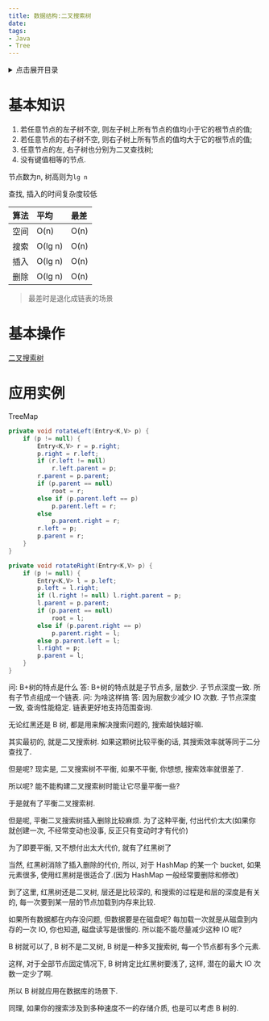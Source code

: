 ```yaml
---
title: 数据结构:二叉搜索树
date:
tags:
- Java
- Tree
---
```

<details>
<summary>点击展开目录</summary>

- [基本知识](#基本知识)
- [基本操作](#基本操作)
- [应用实例](#应用实例)

</details>

# 基本知识

1. 若任意节点的左子树不空, 则左子树上所有节点的值均小于它的根节点的值;
2. 若任意节点的右子树不空, 则右子树上所有节点的值均大于它的根节点的值;
3. 任意节点的左, 右子树也分别为二叉查找树;
4. 没有键值相等的节点.

节点数为n, 树高则为`lg n`

查找, 插入的时间复杂度较低

| 算法 | 平均    | 最差 |
| :--- | :------ | :--- |
| 空间 | O(n)    | O(n) |
| 搜索 | O(lg n) | O(n) |
| 插入 | O(lg n) | O(n) |
| 删除 | O(lg n) | O(n) |

> 最差时是退化成链表的场景

# 基本操作

[二叉搜索树](https://github.com/LuVx21/LeetCode/blob/master/other/src/main/java/org/luvx/remember/tree/BinSearchTree.java)

# 应用实例

TreeMap

```Java
private void rotateLeft(Entry<K,V> p) {
    if (p != null) {
        Entry<K,V> r = p.right;
        p.right = r.left;
        if (r.left != null)
            r.left.parent = p;
        r.parent = p.parent;
        if (p.parent == null)
            root = r;
        else if (p.parent.left == p)
            p.parent.left = r;
        else
            p.parent.right = r;
        r.left = p;
        p.parent = r;
    }
}
```
```Java
private void rotateRight(Entry<K,V> p) {
    if (p != null) {
        Entry<K,V> l = p.left;
        p.left = l.right;
        if (l.right != null) l.right.parent = p;
        l.parent = p.parent;
        if (p.parent == null)
            root = l;
        else if (p.parent.right == p)
            p.parent.right = l;
        else p.parent.left = l;
        l.right = p;
        p.parent = l;
    }
}
```




问: B+树的特点是什么
答: B+树的特点就是子节点多, 层数少. 子节点深度一致. 所有子节点组成一个链表.
问: 为啥这样搞
答: 因为层数少减少 IO 次数. 子节点深度一致, 查询性能稳定. 链表更好地支持范围查询.

无论红黑还是 B 树, 都是用来解决搜索问题的, 搜索越快越好嘛.

其实最初的, 就是二叉搜索树. 如果这颗树比较平衡的话, 其搜索效率就等同于二分查找了.

但是呢? 现实是, 二叉搜索树不平衡, 如果不平衡, 你想想, 搜索效率就很差了.

所以呢? 能不能构建二叉搜索树时能让它尽量平衡一些?

于是就有了平衡二叉搜索树.

但是呢, 平衡二叉搜索树插入删除比较麻烦. 为了这种平衡, 付出代价太大(如果你就创建一次, 不经常变动也没事, 反正只有变动时才有代价)

为了即要平衡, 又不想付出太大代价, 就有了红黑树了

当然, 红黑树消除了插入删除的代价, 所以, 对于 HashMap 的某一个 bucket, 如果元素很多, 使用红黑树是很适合了.(因为 HashMap 一般经常要删除和修改)

到了这里, 红黑树还是二叉树, 层还是比较深的, 和搜索的过程是和层的深度是有关的, 每一次要到某一层的节点加载到内存来比较.

如果所有数据都在内存没问题, 但数据要是在磁盘呢? 每加载一次就是从磁盘到内存的一次 IO, 你也知道, 磁盘读写是很慢的. 所以能不能尽量减少这种 IO 呢?

B 树就可以了, B 树不是二叉树, B 树是一种多叉搜索树, 每一个节点都有多个元素.

这样, 对于全部节点固定情况下, B 树肯定比红黑树要浅了, 这样, 潜在的最大 IO 次数一定少了啊.

所以 B 树就应用在数据库的场景下.

同理, 如果你的搜索涉及到多种速度不一的存储介质, 也是可以考虑 B 树的.